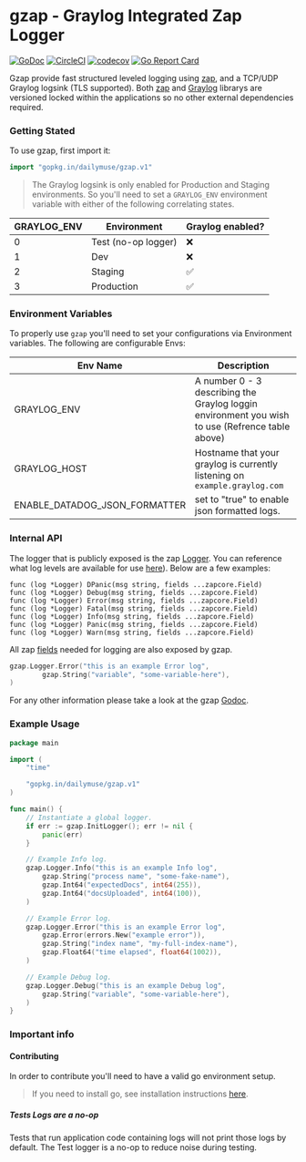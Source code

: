 # gzap - Graylog Integrated Zap Logger

[![GoDoc](https://godoc.org/github.com/dailymuse/gzap?status.svg)](https://godoc.org/github.com/dailymuse/gzap) [![CircleCI](https://circleci.com/gh/dailymuse/gzap.svg?style=svg)](https://circleci.com/gh/dailymuse/gzap) [![codecov](https://codecov.io/gh/dailymuse/gzap/branch/master/graph/badge.svg)](https://codecov.io/gh/dailymuse/gzap) [![Go Report Card](https://goreportcard.com/badge/github.com/dailymuse/gzap)](https://goreportcard.com/report/github.com/dailymuse/gzap)

Gzap provide fast structured leveled logging using [zap](https://github.com/uber-go/zap), and a TCP/UDP Graylog logsink (TLS supported). Both [zap](https://github.com/uber-go/zap) and [Graylog](https://github.com/Devatoria/go-graylog) librarys are versioned locked within the applications so no other external dependencies required. 

### Getting Stated

To use gzap, first import it:

```go
import "gopkg.in/dailymuse/gzap.v1"
```

> The Graylog logsink is only enabled for Production and Staging environments. So you'll need to set a `GRAYLOG_ENV` environment variable with either of the following correlating states.

GRAYLOG_ENV | Environment  | Graylog enabled?
--- | --- | ---
0 | Test (no-op logger) | ❌
1 | Dev | ❌
2 | Staging | ✅
3 | Production | ✅


### Environment Variables

To properly use `gzap` you'll need to set your configurations via Environment variables. The following are configurable Envs:

Env Name | Description
--- | --- |
GRAYLOG_ENV | A number 0 - 3 describing the Graylog loggin environment you wish to use (Refrence table above)
GRAYLOG_HOST | Hostname that your graylog is currently listening on `example.graylog.com`
ENABLE_DATADOG_JSON_FORMATTER | set to "true" to enable json formatted logs.


### Internal API
The logger that is publicly exposed is the zap [Logger](https://godoc.org/go.uber.org/zap#Logger). You can reference what log levels are available for use [here](https://godoc.org/go.uber.org/zap#Logger)). Below are a few examples:

```
func (log *Logger) DPanic(msg string, fields ...zapcore.Field)
func (log *Logger) Debug(msg string, fields ...zapcore.Field)
func (log *Logger) Error(msg string, fields ...zapcore.Field)
func (log *Logger) Fatal(msg string, fields ...zapcore.Field)
func (log *Logger) Info(msg string, fields ...zapcore.Field)
func (log *Logger) Panic(msg string, fields ...zapcore.Field)
func (log *Logger) Warn(msg string, fields ...zapcore.Field)
```

All zap [fields](https://godoc.org/go.uber.org/zap/zapcore#Field) needed for logging are also exposed by gzap.

```go
gzap.Logger.Error("this is an example Error log",
        gzap.String("variable", "some-variable-here"),
)
```

For any other information please take a look at the gzap [Godoc](https://godoc.org/github.com/dailymuse/gzap).

### Example Usage

```go
package main

import (
    "time"

    "gopkg.in/dailymuse/gzap.v1"
)

func main() {
    // Instantiate a global logger.
    if err := gzap.InitLogger(); err != nil {
        panic(err)
    }

    // Example Info log.
    gzap.Logger.Info("this is an example Info log",
        gzap.String("process name", "some-fake-name"),
        gzap.Int64("expectedDocs", int64(255)),
        gzap.Int64("docsUploaded", int64(100)),
    )

    // Example Error log.
    gzap.Logger.Error("this is an example Error log",
        gzap.Error(errors.New("example error")),
        gzap.String("index name", "my-full-index-name"),
        gzap.Float64("time elapsed", float64(1002)),
    )

    // Example Debug log.
    gzap.Logger.Debug("this is an example Debug log",
        gzap.String("variable", "some-variable-here"),
    )
}
```

### Important info

#### Contributing

In order to contribute you'll need to have a valid go environment setup.

> If you need to install go, see installation instructions [here](https://golang.org/doc/install#install).

##### Tests Logs are a no-op

Tests that run application code containing logs will not print those logs by default. The Test logger is a no-op to reduce noise during testing.
